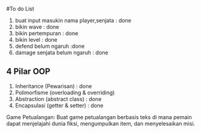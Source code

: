 #To do List
1. buat input masukin nama player,senjata : done
2. bikin wave : done
3. bikin pertempuran : done
4. bikin level : done
6. defend belum ngaruh :done
7. damage senjata belum ngaruh : done


## 4 Pilar OOP
1. Inheritance (Pewarisan) : done
2. Polimorfisme (overloading & overriding)
3. Abstraction (abstract class) : done
4. Encapsulasi (getter & setter) : done



Game Petualangan: Buat game petualangan berbasis teks di mana pemain dapat menjelajahi dunia fiksi, mengumpulkan item, dan menyelesaikan misi.
